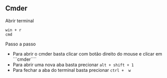 ## Cmder

Abrir terminal

	win + r
	cmd

Passo a passo

* Para abrir o cmder basta clicar com botão direito do mouse e clicar em ```cmder````
* Para abrir uma nova aba basta precionar ```alt + shift + 1```
* Para fechar a aba do terminal basta precionar ```ctrl +  w```
